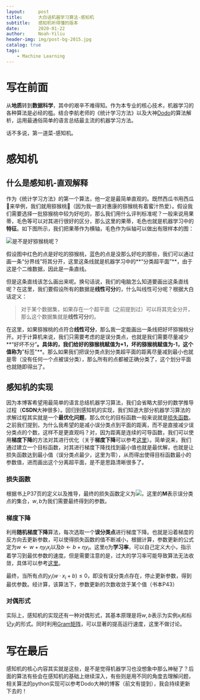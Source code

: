 ```yaml
---
layout:     post
title:      大白话机器学习算法-感知机
subtitle:   感知机听得懂的版本
date:       2020-01-22
author:     Noah-Yiliu
header-img: img/post-bg-2015.jpg
catalog: true
tags:
    - Machine Learning
---
```


# 写在前面
从**地质**转到**数据科学**，其中的艰辛不难得知。作为本专业的核心技术，机器学习的各种算法是必经的槛。结合李航老师的《统计学习方法》以及大神[Dodo](https://www.pkudodo.com/)的算法解析，运用最通俗简单的语言总结最主流的机器学习方法。

话不多说，第一道菜-感知机。

# 感知机
## 什么是感知机-直观解释
作为《统计学习方法》的第一个算法，他一定是最简单直观的。既然西瓜书用西瓜🍉来举例，我们就用猕猴桃🥝（因为我一直对惠康的猕猴桃有着蜜汁热爱）。假设我们需要选择一批猕猴桃中较为好吃的，那么我们用什么评判标准呢？一般来说用果蒂，毛色等可以对其进行很好的区分，那么这里的果蒂，毛色也就是机器学习中的**特征**。如下图所示，我们把果蒂作为横轴，毛色作为纵轴可以做出有限样本的图：

![是不是好猕猴桃呢？](https://timgsa.baidu.com/timg?image&quality=80&size=b9999_10000&sec=1579260047041&di=a3d2b87b9bc12a16fd412fae5ce5e8a7&imgtype=0&src=http%3A%2F%2Fww2.sinaimg.cn%2Flarge%2F7cc829d3gw1eupagykblaj20ff0fddhc.jpg)

假设图中红色的点是好吃的猕猴桃，蓝色的点是没那么好吃的那些，我们可以通过画一条“分界线”将其分开，这里这条线就是机器学习中的**“分类超平面”**，由于这是个二维数据，因此是一条直线。

但是这条直线该怎么画出来呢。换句话说，我们的电脑怎么知道要画出这条直线呢？在这里，我们要假设所有的数据是**线性可分**的，什么叫线性可分呢？根据大白话定义：

>对于某个数据集，如果存在一个超平面（之前提到过）可以将其完全分开，那么这个数据集就是**线性可分**的。

在这里，如果猕猴桃的点符合**线性可分**，那么我一定能画出一条线把好坏猕猴桃分开。对于计算机来说，我们只需要考虑的是误分类点，也就是我们需要尽量减少**“好坏不分”**。具体的，我们给好的猕猴桃赋值为+1，坏的猕猴桃赋值为-1，这个值称为**"标签"**。那么如果我们把误分类点到分类超平面的距离尽量减到最小也就是零（没有任何一个点被误分类），那么所有的点都被正确分类了，这个划分平面也就随即得出了。

## 感知机的实现
因为本博客希望用最简单的语言总结机器学习算法，我们会省略大部分的数学推导过程（**CSDN**大神很多）。回归到感知机的实现，我们知道大部分机器学习算法的求解过程其实就是一个**最优化问题**，那么优化的目标函数一般来说就是[损失函数](https://zhuanlan.zhihu.com/p/58883095)。之前我们提到，为什么我希望的是减小误分类点到平面的距离，而不是直接减少误分类点的个数，这样不是更直观吗？对，因为距离是连续的可导函数，我们可以使用**梯度下降**的方法对其进行优化（关于**梯度下降**可以参考[这里](https://zhuanlan.zhihu.com/p/31630368)）。简单说来，我们通过建立一个目标函数，对其进行梯度下降找找到最小值也就是最优解，也就是让损失函数达到最小值（误分类点最少，这里为零），从而得出使得目标函数最小的参数值，进而画出这个分离超平面，是不是思路清晰很多了。

### 损失函数
根据书上P37页的定义以及推导，最终的损失函数定义为<img src="http://www.forkosh.com/mathtex.cgi? L(w,b)=-\sum_{x_{i}\in M}y_{i}(w·x_{i}+b)">，这里的**M**表示误分类点的集合，$w,b$为我们需要最终得到的参数。

### 梯度下降
利用**随机梯度下降**算法，每次选取一个**误分类点**进行梯度下降。也就是沿着梯度的反方向去更新参数，可以使得损失函数的值不断减小，根据计算，参数更新的公式定为$w\leftarrow w+\eta y_{i}x_{i}$以及$b\leftarrow b+\eta y_{i}$。这里$\eta$为**学习率**，可以自己定义大小，指示着学习到最优参数的速度。但是需要注意的是，过大的学习率可能导致算法无法收敛，具体可以参考[这里](https://www.cnblogs.com/HuZihu/p/10830776.html)。

最终，当所有点的$y_{i}(w·x_{i}+b)\leq 0$，即没有误分类点存在，停止更新参数，得到最优参数。经计算，该算法下，参数更新的次数收敛于某个值（书本P43）

### 对偶形式

实际上，感知机的实现还有一种对偶形式，其基本原理是将$w,b$表示为实例$x_{i}$和标记$y_{i}$的形式。同时利用[Gram矩阵](https://blog.csdn.net/lilong117194/article/details/78202637)，可以显著的提高运行速度，这里不做讨论。

# 写在最后
感知机的核心内容其实就是这些，是不是觉得机器学习也没想象中那么神秘了？后面的算法有些会在感知机的基础上继续深入，有些则是用不同的角度去理解问题，相关算法的python实现可以参考Dodo大神的博客（前文有提到），我会持续更新下去的！
